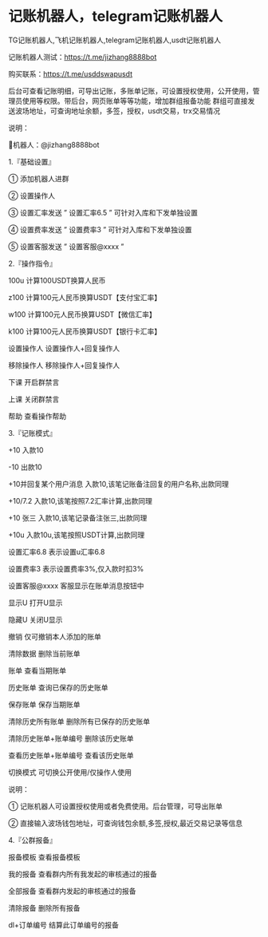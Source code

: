 # 记账机器人，telegram记账机器人
TG记账机器人,飞机记账机器人,telegram记账机器人,usdt记账机器人 

记账机器人测试：https://t.me/jizhang8888bot

购买联系：https://t.me/usddswapusdt

后台可查看记账明细，可导出记账，多账单记账，可设置授权使用，公开使用，管理员使用等权限。带后台，网页账单等等功能，增加群组报备功能
群组可直接发送波场地址，可查询地址余额，多签，授权，usdt交易，trx交易情况


说明：

🤖机器人：@jizhang8888bot

1.『基础设置』

① 添加机器人进群

② 设置操作人

③ 设置汇率发送 ” 设置汇率6.5 ”  可针对入库和下发单独设置

④ 设置费率发送 ” 设置费率3 ”   可针对入库和下发单独设置

⑤ 设置客服发送 ” 设置客服@xxxx ” 




2.『操作指令』

100u   计算100USDT换算人民币

z100  计算100元人民币换算USDT【支付宝汇率】

w100  计算100元人民币换算USDT【微信汇率】

k100  计算100元人民币换算USDT【银行卡汇率】

设置操作人 设置操作人+回复操作人

移除操作人 移除操作人+回复操作人

下课 开启群禁言

上课 关闭群禁言

帮助 查看操作帮助



3.『记账模式』

+10  入款10

-10  出款10

+10并回复某个用户消息 入款10,该笔记账备注回复的用户名称,出款同理

+10/7.2  入款10,该笔按照7.2汇率计算,出款同理

+10 张三  入款10,该笔记录备注张三,出款同理

+10u  入款10u,该笔按照USDT计算,出款同理



设置汇率6.8 表示设置u汇率6.8

设置费率3 表示设置费率3%,仅入款时扣3%

设置客服@xxxx 客服显示在账单消息按钮中

显示U 打开U显示

隐藏U 关闭U显示


撤销 仅可撤销本人添加的账单

清除数据 删除当前账单

账单 查看当期账单

历史账单 查询已保存的历史账单

保存账单 保存当期账单

清除历史所有账单 删除所有已保存的历史账单

清除历史账单+账单编号 删除该历史账单

查看历史账单+账单编号 查看该历史账单

切换模式 可切换公开使用/仅操作人使用




说明：

① 记账机器人可设置授权使用或者免费使用。后台管理，可导出账单

② 直接输入波场钱包地址，可查询钱包余额,多签,授权,最近交易记录等信息


4.『公群报备』

报备模板 查看报备模板

我的报备 查看群内所有我发起的审核通过的报备

全部报备 查看群内发起的审核通过的报备

清除报备 删除所有报备

dl+订单编号 结算此订单编号的报备
